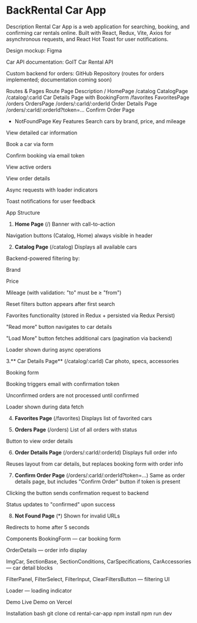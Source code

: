 # BackRental Car App

Description
Rental Car App is a web application for searching, booking, and confirming car rentals online. Built with React, Redux, Vite, Axios for asynchronous requests, and React Hot Toast for user notifications.

Design mockup: Figma

Car API documentation: GoIT Car Rental API

Custom backend for orders: GitHub Repository (routes for orders implemented; documentation coming soon)

Routes & Pages
Route Page Description
/ HomePage
/catalog CatalogPage
/catalog/:carId Car Details Page with BookingForm
/favorites FavoritesPage
/orders OrdersPage
/orders/:carId/:orderId Order Details Page
/orders/:carId/:orderId?token=... Confirm Order Page

- NotFoundPage
  Key Features
  Search cars by brand, price, and mileage

View detailed car information

Book a car via form

Confirm booking via email token

View active orders

View order details

Async requests with loader indicators

Toast notifications for user feedback

App Structure

1. **Home Page** (/)
   Banner with call-to-action

Navigation buttons (Catalog, Home) always visible in header

2. **Catalog Page** (/catalog)
   Displays all available cars

Backend-powered filtering by:

Brand

Price

Mileage (with validation: "to" must be ≥ "from")

Reset filters button appears after first search

Favorites functionality (stored in Redux + persisted via Redux Persist)

"Read more" button navigates to car details

"Load More" button fetches additional cars (pagination via backend)

Loader shown during async operations

3.** Car Details Page** (/catalog/:carId)
Car photo, specs, accessories

Booking form

Booking triggers email with confirmation token

Unconfirmed orders are not processed until confirmed

Loader shown during data fetch

4. **Favorites Page** (/favorites)
   Displays list of favorited cars

5. **Orders Page** (/orders)
   List of all orders with status

Button to view order details

6. **Order Details Page** (/orders/:carId/:orderId)
   Displays full order info

Reuses layout from car details, but replaces booking form with order info

7. **Confirm Order Page** (/orders/:carId/:orderId?token=...)
   Same as order details page, but includes "Confirm Order" button if token is present

Clicking the button sends confirmation request to backend

Status updates to "confirmed" upon success

8. **Not Found Page** (\*)
   Shown for invalid URLs

Redirects to home after 5 seconds

Components
BookingForm — car booking form

OrderDetails — order info display

ImgCar, SectionBase, SectionConditions, CarSpecifications, CarAccessories — car detail blocks

FilterPanel, FilterSelect, FilterInput, ClearFiltersButton — filtering UI

Loader — loading indicator

Demo
Live Demo on Vercel

Installation
bash
git clone <repository-url>
cd rental-car-app
npm install
npm run dev
